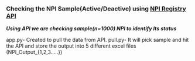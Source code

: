 ### Checking the NPI Sample(Active/Deactive) using [NPI Registry API](https://npiregistry.cms.hhs.gov/search)

***Using API we are checking sample(n=1000) NPI to identify Its status***

app.py- Created to pull the data from API.
pull.py- It will pick sample and hit the API and store the output into 5 different excel files (NPI_Output_{1,2,3.....})


